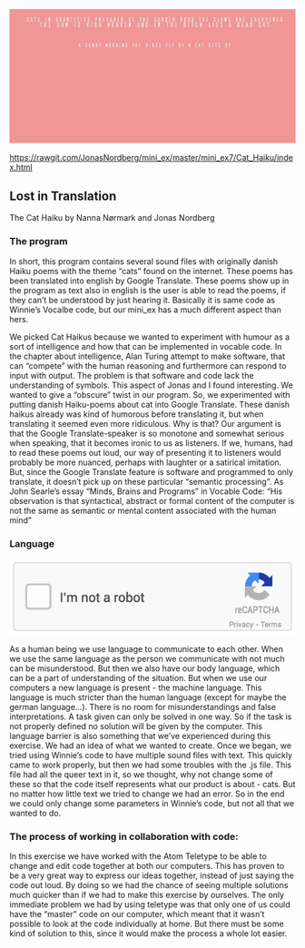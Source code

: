 ![Screenshot](https://github.com/nannanoermark/miniexes_real/blob/master/Haiku/Cat_Haiku/kattemis.JPG)

https://rawgit.com/JonasNordberg/mini_ex/master/mini_ex7/Cat_Haiku/index.html 

## Lost in Translation 
The Cat Haiku by Nanna Nørmark and Jonas Nordberg

### The program 

In short, this program contains several sound files with originally danish Haiku poems with the theme “cats” found on the internet. These poems has been translated into english by Google Translate. These poems show up in the program as text also in english is the user is able to read the poems, if they can’t be understood by just hearing it. Basically it is same code as Winnie’s Vocalbe code, but our mini_ex has a much different aspect than hers. 

We picked Cat Haikus because we wanted to experiment with humour as a sort of intelligence and how that can be implemented in vocable code. In the chapter about intelligence, Alan Turing attempt to make software, that can “compete” with the human reasoning and furthermore can respond to input with output. The problem is that software and code lack the understanding of symbols. This aspect of Jonas and I found interesting. We wanted to give a “obscure” twist in our program. So, we experimented with putting danish Haiku-poems about cat into Google Translate. These danish haikus already was kind of humorous before translating it, but when translating it seemed even more ridiculous. Why is that? Our argument is that the Google Translate-speaker is so monotone and somewhat serious when speaking, that it becomes ironic to us as listeners. If we, humans, had to read these poems out loud, our way of presenting it to listeners would probably be more nuanced, perhaps with laughter or a satirical imitation. But, since the Google Translate feature is software and programmed to only translate, it doesn’t pick up on these particular “semantic processing”. As John Searle’s  essay “Minds, Brains and Programs” in Vocable Code: “His observation is that syntactical, abstract or formal content of the computer is not the same as semantic or mental content associated with the human mind” 


### Language

![alt text](recaptcha.gif 'program')

As a human being we use language to communicate to each other. When we use the same language as the person we communicate with not much can be misunderstood. But then we also have our body language, which can be a part of understanding of the situation. 
But when we use our computers a new language is present - the machine language. This language is much stricter than the human language (except for maybe the german language…). There is no room for misunderstandings and false interpretations. A task given can only be solved in one way. So if the task is not properly defined no solution will be given by the computer. This language barrier is also something that we’ve experienced during this exercise. 
We had an idea of what we wanted to create. Once we began, we tried using Winnie’s code to have multiple sound files with text. This quickly came to work properly, but then we had some troubles with the .js file. This file had all the queer text in it, so we thought, why not change some of these so that the code itself represents what our product is about - cats. But no matter how little text we tried to change we had an error. So in the end we could only change some parameters in Winnie’s code, but not all that we wanted to do. 


### The process of working in collaboration with code:
In this exercise we have worked with the Atom Teletype to be able to change and edit code together at both our computers. This has proven to be a very great way to express our ideas together, instead of just saying the code out loud. By doing so we had the chance of seeing multiple solutions much quicker than if we had to make this exercise by ourselves. The only immediate problem we had by using teletype was that only one of us could have the “master” code on our computer, which meant that it wasn’t possible to look at the code individually at home. But there must be some kind of solution to this, since it would make the process a whole lot easier. 
